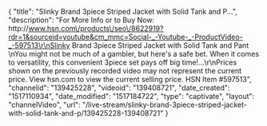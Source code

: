 {
    "title": "Slinky Brand 3piece Striped Jacket with Solid Tank and P...",
    "description": "For More Info or to Buy Now: http:\/\/www.hsn.com\/products\/seo\/8622919?rdr=1&sourceid=youtube&cm_mmc=Social-_-Youtube-_-ProductVideo-_-597513\r\nSlinky Brand 3piece Striped Jacket with Solid Tank and Pant \nYou might not be much of a gambler, but here's a safe bet. When it comes to versatility, this convenient 3piece set pays off big time!...\r\nPrices shown on the previously recorded video may not represent the current price.  View hsn.com to view the current selling price. HSN Item #597513",
    "channelid": "139425228",
    "videoid": "139408721",
    "date_created": "1517110934",
    "date_modified": "1517184722",
    "type": "captivate",
    "layout": "channelVideo",
    "url": "\/live-stream\/slinky-brand-3piece-striped-jacket-with-solid-tank-and-p\/139425228-139408721"
}